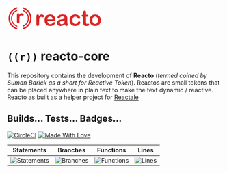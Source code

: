 ![Fexplo-logo](https://github.com/reactale/reacto-core/blob/master/extras/arts/reacto-logo/reacto-logo-full-60h-transparent-bg.png)
# `((r))` reacto-core
This repository contains the development of **Reacto** (*termed coined by Suman Barick as a short for Reactive Token*). Reactos are small tokens that can be placed anywhere in plain text to make the text dynamic / reactive. Reacto as built as a helper project for [Reactale](https://reactale.com)


## Builds... Tests... Badges...
[![CircleCI](https://circleci.com/gh/reactale/reacto-core/tree/master.svg?style=shield)](https://circleci.com/gh/reactale/reacto-core/tree/master)
[![Made With Love](https://img.shields.io/badge/Made%20With-Love-orange.svg)](https://github.com/reactale/reacto-core)
<!-- [![GitHub license](https://img.shields.io/badge/License-MIT-blue.svg)](https://github.com/codotronix/fexplo/blob/master/LICENSE) -->

<!-- [![Open Source Love svg2](https://badges.frapsoft.com/os/v2/open-source.svg?v=103)](https://github.com/reactale/reacto-core) -->

| Statements                  | Branches                | Functions                 | Lines             |
| --------------------------- | ----------------------- | ------------------------- | ----------------- |
| ![Statements](https://img.shields.io/badge/statements-87.5%25-yellow.svg) | ![Branches](https://img.shields.io/badge/branches-78.43%25-red.svg) | ![Functions](https://img.shields.io/badge/functions-79.49%25-red.svg) | ![Lines](https://img.shields.io/badge/lines-91.39%25-brightgreen.svg) |




